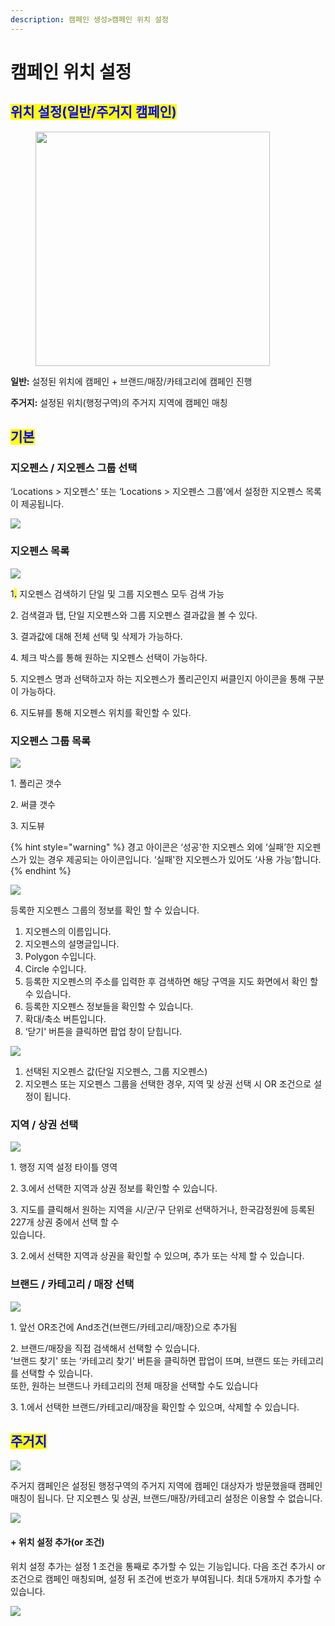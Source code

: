 ```yaml
---
description: 캠페인 생성>캠페인 위치 설정
---
```


# 캠페인 위치 설정

## <mark style="color:blue;">**위치 설정(일반/주거지 캠페인)**</mark>

<figure><img src="../../.gitbook/assets/image (29).png" alt="" width="375"><figcaption></figcaption></figure>

**일반:** 설정된 위치에 캠페인 + 브랜드/매장/카테고리에 캠페인 진행

**주거지:** 설정된 위치(행정구역)의 주거지 지역에 캠페인 매칭

## <mark style="color:blue;">기본</mark>

### **지오펜스 / 지오펜스 그룹 선택**

‘Locations > 지오펜스’ 또는 ‘Locations > 지오펜스 그룹'에서 설정한 지오펜스 목록이 제공됩니다.

![](<../../.gitbook/assets/image (38).png>)

### **지오펜스 목록**

![](<../../.gitbook/assets/image (74).png>)

1<mark style="color:blue;">**.**</mark> 지오펜스 검색하기 단일 및 그룹 지오펜스 모두 검색 가능

2\. 검색결과 탭, 단일 지오펜스와 그룹 지오펜스 결과값을 볼 수 있다.

3\. 결과값에 대해 전체 선택 및 삭제가 가능하다.

4\. 체크 박스를 통해 원하는 지오펜스 선택이 가능하다.

5\. 지오펜스 명과 선택하고자 하는 지오펜스가 폴리곤인지 써클인지 아이콘을 통해 구분이 가능하다.

6\. 지도뷰를 통해 지오펜스 위치를 확인할 수 있다.

### 지오펜스 그룹 목록

![](<../../.gitbook/assets/image (61).png>)

1\. 폴리곤 갯수

2\. 써클 갯수

3\. 지도뷰

{% hint style="warning" %}
경고 아이콘은 ‘성공'한 지오펜스 외에 ‘실패’한 지오펜스가 있는 경우 제공되는 아이콘입니다. ‘실패'한 지오펜스가 있어도 ‘사용 가능’합니다.
{% endhint %}

![](<../../.gitbook/assets/image (68).png>)

등록한 지오펜스 그룹의 정보를 확인 할 수 있습니다.

1. 지오펜스의 이름입니다.
2. 지오펜스의 설명글입니다.
3. Polygon 수입니다.
4. Circle 수입니다.
5. 등록한 지오펜스의 주소를 입력한 후 검색하면 해당 구역을 지도 화면에서 확인 할 수 있습니다.
6. 등록한 지오펜스 정보들을 확인할 수 있습니다.
7. 확대/축소 버튼입니다.
8. ‘닫기' 버튼을 클릭하면 팝업 창이 닫힙니다.

![](<../../.gitbook/assets/image (35).png>)

1. 선택된 지오펜스 값(단일 지오펜스, 그룹 지오펜스)
2. 지오펜스 또는 지오펜스 그룹을 선택한 경우, 지역 및 상권 선택 시 OR 조건으로 설정이 됩니다.

### **지역 / 상권 선택**

![](<../../.gitbook/assets/image (16).png>)

1\. 행정 지역 설정 타이틀 영역

2\. 3.에서 선택한 지역과 상권 정보를 확인할 수 있습니다.

3\. 지도를 클릭해서 원하는 지역을 시/군/구 단위로 선택하거나, 한국감정원에 등록된 227개 상권 중에서 선택 할 수\
있습니다.

3\. 2.에서 선택한 지역과 상권을 확인할 수 있으며, 추가 또는 삭제 할 수 있습니다.

### **브랜드 / 카테고리 / 매장 선택**

![](<../../.gitbook/assets/image (89).png>)

1\. 앞선 OR조건에 And조건(브랜드/카테고리/매장)으로 추가됨

2\. 브랜드/매장을 직접 검색해서 선택할 수 있습니다.\
‘브랜드 찾기' 또는 ‘카테고리 찾기' 버튼을 클릭하면 팝업이 뜨며, 브랜드 또는 카테고리를 선택할 수 있습니다.\
또한, 원하는 브랜드나 카테고리의 전체 매장을 선택할 수도 있습니다

3\. 1.에서 선택한 브랜드/카테고리/매장을 확인할 수 있으며, 삭제할 수 있습니다.

## <mark style="color:blue;">주거지</mark>

![](<../../.gitbook/assets/image (32).png>)

주거지 캠페인은 설정된 행정구역의 주거지 지역에 캠페인 대상자가 방문했을때 캠페인 매칭이 됩니다. 단 지오펜스 및 상권, 브랜드/매장/카테고리 설정은 이용할 수 없습니다.

![](<../../.gitbook/assets/image (3) (1).png>)

#### **+ 위치 설정 추가(or 조건)**

위치 설정 추가는 설정 1 조건을 통째로 추가할 수 있는 기능입니다. 다음 조건 추가시 or 조건으로 캠페인 매칭되며, 설정 뒤 조건에 번호가 부여됩니다. 최대 5개까지 추가할 수 있습니다.

![](<../../.gitbook/assets/image (4) (1).png>)
